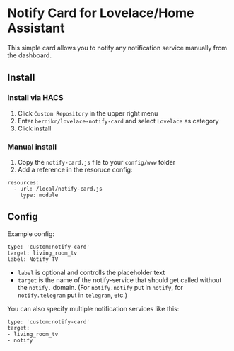 # Notify Card for Lovelace/Home Assistant
This simple card allows you to notify any notification service manually from the dashboard.

## Install
### Install via HACS
1. Click `Custom Repository` in the upper right menu
2. Enter `bernikr/lovelace-notify-card` and select `Lovelace` as category
3. Click install

### Manual install
1. Copy the `notify-card.js` file to your `config/www` folder
2. Add a reference in the resoruce config:

```
resources:
  - url: /local/notify-card.js
    type: module
```

## Config
Example config:

```
type: 'custom:notify-card'
target: living_room_tv
label: Notify TV
```

- `label` is optional and controlls the placeholder text
- `target` is the name of the notify-service that should get called without the `notify.` domain. (For `notify.notify` put in `notify`, for `notify.telegram` put in `telegram`, etc.)

You can also specify multiple notification services like this:

```
type: 'custom:notify-card'
target:
- living_room_tv
- notify
```
